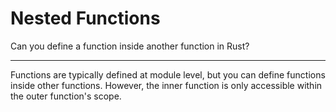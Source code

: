 # Nested Functions

Can you define a function inside another function in Rust?

---

Functions are typically defined at module level, but you can define functions inside other functions. However, the inner function is only accessible within the outer function's scope.